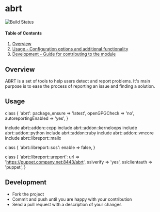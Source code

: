 # abrt
[![Build Status](https://travis-ci.org/cristifalcas/puppet-abrt.png?branch=master)](https://travis-ci.org/cristifalcas/puppet-abrt)

#### Table of Contents

1. [Overview](#overview)
2. [Usage - Configuration options and additional functionality](#usage)
3. [Development - Guide for contributing to the module](#development)

## Overview

ABRT is a set of tools to help users detect and report problems.
It's main purpose is to ease the process of reporting an issue and finding a solution.

## Usage

  class { 'abrt':
    package_ensure       => 'latest',
    openGPGCheck         => 'no',
    autoreportingEnabled => 'yes',
  }

  include abrt::addon::ccpp
  include abrt::addon::kerneloops
  include abrt::addon::python
  include abrt::addon::ruby
  include abrt::addon::vmcore
  include abrt::libreport::mailx

  class { 'abrt::libreport::sos': enable => false, }

  class { 'abrt::libreport::ureport':
    url           => 'https://puppet.company.net:8443/abrt',
    sslverify     => 'yes',
    sslclientauth => 'puppet',
  }

## Development

* Fork the project
* Commit and push until you are happy with your contribution
* Send a pull request with a description of your changes
